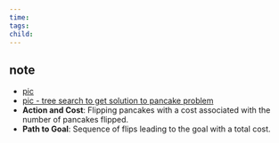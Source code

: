 ```yaml
---
time: 
tags: 
child:
---
```

## note
- [pic](https://i.imgur.com/3iGtqAM.png)
- [pic - tree search to get solution to pancake problem](https://i.imgur.com/laS7SLA.png)
- **Action and Cost**: Flipping pancakes with a cost associated with the number of pancakes flipped.
- **Path to Goal**: Sequence of flips leading to the goal with a total cost.